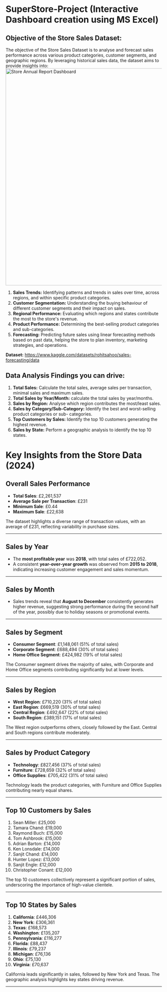 # SuperStore-Project (Interactive Dashboard creation using MS Excel)
## Objective of the Store Sales Dataset:

The objective of the Store Sales Dataset is to analyse and forecast sales performance across various product categories, customer segments, and geographic regions. By leveraging historical sales data, the dataset aims to provide insights into:
<img width="700" alt="Store Annual Report Dashboard" src="https://github.com/user-attachments/assets/af8ebf94-9e72-4d49-8834-232644587526" />

1.	**Sales Trends:** Identifying patterns and trends in sales over time, across regions, and within specific product categories.
2.	**Customer Segmentation:** Understanding the buying behaviour of different customer segments and their impact on sales.
3.	**Regional Performance:** Evaluating which regions and states contribute the most to the store's revenue.
4.	**Product Performance:** Determining the best-selling product categories and sub-categories.
5.	**Forecasting:** Predicting future sales using linear forecasting methods based on past data, helping the store to plan inventory, marketing strategies, and operations.

**Dataset:** https://www.kaggle.com/datasets/rohitsahoo/sales-forecasting/data

## Data Analysis Findings you can drive:

1. **Total Sales:** Calculate the total sales, average sales per transaction, minimal sales and maximum sales.
2. **Total Sales by Year/Month:** calculate the total sales by year/months.
3. **Sales by Region:** Analyse which region contributes the most/least sales.
4. **Sales by Category/Sub-Category:** Identify the best and worst-selling product categories or sub-  categories.
5. **Top Customers by Sales:** Identify the top 10 customers generating the highest revenue.
6. **Sales by State:** Perform a geographic analysis to identify the top 10 states.

# Key Insights from the Store Data (2024)

## Overall Sales Performance
- **Total Sales**: £2,261,537  
- **Average Sale per Transaction**: £231  
- **Minimum Sale**: £0.44  
- **Maximum Sale**: £22,638  

The dataset highlights a diverse range of transaction values, with an average of £231, reflecting variability in purchase sizes.

---

## Sales by Year
- The **most profitable year** was **2018**, with total sales of £722,052.  
- A consistent **year-over-year growth** was observed from **2015 to 2018**, indicating increasing customer engagement and sales momentum.

---

## Sales by Month
- Sales trends reveal that **August to December** consistently generates higher revenue, suggesting strong performance during the second half of the year, possibly due to holiday seasons or promotional events.

---

## Sales by Segment
- **Consumer Segment**: £1,148,061 (51% of total sales)  
- **Corporate Segment**: £688,494 (30% of total sales)  
- **Home Office Segment**: £424,982 (19% of total sales)  

The Consumer segment drives the majority of sales, with Corporate and Home Office segments contributing significantly but at lower levels.

---

## Sales by Region
- **West Region**: £710,220 (31% of total sales)  
- **East Region**: £669,519 (30% of total sales)  
- **Central Region**: £492,647 (22% of total sales)  
- **South Region**: £389,151 (17% of total sales)  

The West region outperforms others, closely followed by the East. Central and South regions contribute moderately.

---

## Sales by Product Category
- **Technology**: £827,456 (37% of total sales)  
- **Furniture**: £728,659 (32% of total sales)  
- **Office Supplies**: £705,422 (31% of total sales)  

Technology leads the product categories, with Furniture and Office Supplies contributing nearly equal shares.

---

## Top 10 Customers by Sales
1. Sean Miller: £25,000  
2. Tamara Chand: £19,000  
3. Raymond Buch: £15,000  
4. Tom Ashbrook: £15,000  
5. Adrian Barton: £14,000  
6. Ken Lonsdale: £14,000  
7. Sanjit Chand: £14,000  
8. Hunter Lopez: £13,000  
9. Sanjit Engle: £12,000  
10. Christopher Conant: £12,000  

The top 10 customers collectively represent a significant portion of sales, underscoring the importance of high-value clientele.

---

## Top 10 States by Sales
1. **California**: £446,306  
2. **New York**: £306,361 
3. **Texas**: £168,573  
4. **Washington**: £135,207  
5. **Pennsylvania**: £116,277  
6. **Florida**: £88,437  
7. **Illinois**: £79,237  
8. **Michigan**: £76,136  
9. **Ohio**: £75,130  
10. **Virginia**: £70,637  

California leads significantly in sales, followed by New York and Texas. The geographic analysis highlights key states driving revenue.

---

